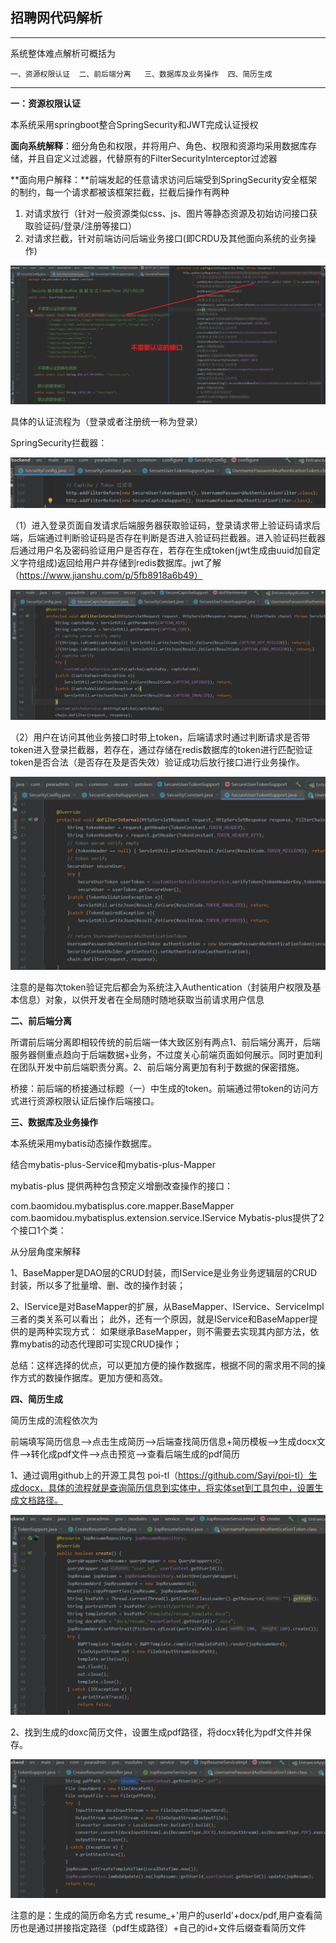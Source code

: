 <h2>招聘网代码解析</h2>

---

系统整体难点解析可概括为 

`一、资源权限认证  二、前后端分离   三、数据库及业务操作  四、简历生成`  

---

**一：资源权限认证**

本系统采用springboot整合SpringSecurity和JWT完成认证授权

**面向系统解释**：细分角色和权限，并将用户、角色、权限和资源均采用数据库存储，并且自定义过滤器，代替原有的FilterSecurityInterceptor过滤器

**面向用户解释：**前端发起的任意请求访问后端受到SpringSecurity安全框架的制约，每一个请求都被该框架拦截，拦截后操作有两种

1. 对请求放行（针对一般资源类似css、js、图片等静态资源及初始访问接口获取验证码/登录/注册等接口）
2. 对请求拦截，针对前端访问后端业务接口(即CRDU及其他面向系统的业务操作)

![image](https://github.com/dayucode/jobwebsite/blob/master/pic/code1.png)

具体的认证流程为（登录或者注册统一称为登录）

SpringSecurity拦截器：

![image](https://github.com/dayucode/jobwebsite/blob/master/pic/code2.png)

（1）进入登录页面自发请求后端服务器获取验证码，登录请求带上验证码请求后端，后端通过判断验证码是否存在判断是否进入验证码拦截器。进入验证码拦截器后通过用户名及密码验证用户是否存在，若存在生成token(jwt生成由uuid加自定义字符组成)返回给用户并存储到redis数据库。jwt了解（https://www.jianshu.com/p/5fb8918a6b49）

![image](https://github.com/dayucode/jobwebsite/blob/master/pic/code3.png)

（2）用户在访问其他业务接口时带上token，后端请求时通过判断请求是否带token进入登录拦截器，若存在，通过存储在redis数据库的token进行匹配验证token是否合法（是否存在及是否失效）验证成功后放行接口进行业务操作。

![image](https://github.com/dayucode/jobwebsite/blob/master/pic/code4.png)

注意的是每次token验证完后都会为系统注入Authentication（封装用户权限及基本信息）对象，以供开发者在全局随时随地获取当前请求用户信息

 **二、前后端分离** 

所谓前后端分离即相较传统的前后端一体大致区别有两点1、前后端分离开，后端服务器侧重点趋向于后端数据+业务，不过度关心前端页面如何展示。同时更加利在团队开发中前后端职责分离。2、前后端分离更加有利于数据的保密措施。

桥接：前后端的桥接通过标题（一）中生成的token。前端通过带token的访问方式进行资源权限认证后操作后端接口。

**三、数据库及业务操作** 

本系统采用mybatis动态操作数据库。

结合mybatis-plus-Service和mybatis-plus-Mapper

mybatis-plus 提供两种包含预定义增删改查操作的接口：

com.baomidou.mybatisplus.core.mapper.BaseMapper
com.baomidou.mybatisplus.extension.service.IService
Mybatis-plus提供了2个接口1个类：

从分层角度来解释

1、BaseMapper是DAO层的CRUD封装，而IService是业务业务逻辑层的CRUD封装，所以多了批量增、删、改的操作封装；

 2、IService是对BaseMapper的扩展，从BaseMapper、IService、ServiceImpl三者的类关系可以看出；
 此外，还有一个原因，就是IService和BaseMapper提供的是两种实现方式：
 如果继承BaseMapper，则不需要去实现其内部方法，依靠mybatis的动态代理即可实现CRUD操作；

总结：这样选择的优点，可以更加方便的操作数据库，根据不同的需求用不同的操作方式的数操作据库。更加方便和高效。

**四、简历生成** 

简历生成的流程依次为

前端填写简历信息-->点击生成简历-->后端查找简历信息+简历模板-->生成docx文件-->转化成pdf文件-->点击预览-->查看后端生成的pdf简历

1、通过调用github上的开源工具包 poi-tl（https://github.com/Sayi/poi-tl）生成docx，具体的流程就是查询简历信息到实体中，将实体set到工具包中，设置生成文档路径。

![image](https://github.com/dayucode/jobwebsite/blob/master/pic/code5.png)

2、找到生成的doxc简历文件，设置生成pdf路径，将docx转化为pdf文件并保存。

![image](https://github.com/dayucode/jobwebsite/blob/master/pic/code6.png)

注意的是：生成的简历命名方式  resume_+'用户的userId'+docx/pdf,用户查看简历也是通过拼接指定路径（pdf生成路径）+自己的id+文件后缀查看简历文件

